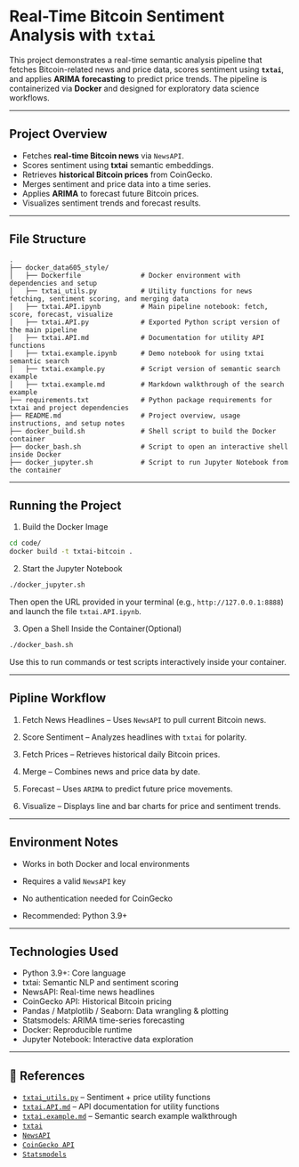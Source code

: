 # Real-Time Bitcoin Sentiment Analysis with `txtai`

This project demonstrates a real-time semantic analysis pipeline that fetches Bitcoin-related news and price data, scores sentiment using **`txtai`**, and applies **ARIMA forecasting** to predict price trends. The pipeline is containerized via **Docker** and designed for exploratory data science workflows.

---

## Project Overview

- Fetches **real-time Bitcoin news** via `NewsAPI`.
- Scores sentiment using **txtai** semantic embeddings.
- Retrieves **historical Bitcoin prices** from CoinGecko.
- Merges sentiment and price data into a time series.
- Applies **ARIMA** to forecast future Bitcoin prices.
- Visualizes sentiment trends and forecast results.

---

## File Structure
```plaintext
.
├── docker_data605_style/
│   ├── Dockerfile               # Docker environment with dependencies and setup
│   ├── txtai_utils.py           # Utility functions for news fetching, sentiment scoring, and merging data
│   ├── txtai.API.ipynb          # Main pipeline notebook: fetch, score, forecast, visualize
│   ├── txtai.API.py             # Exported Python script version of the main pipeline
│   ├── txtai.API.md             # Documentation for utility API functions
│   ├── txtai.example.ipynb      # Demo notebook for using txtai semantic search
│   ├── txtai.example.py         # Script version of semantic search example
│   ├── txtai.example.md         # Markdown walkthrough of the search example
├── requirements.txt             # Python package requirements for txtai and project dependencies
├── README.md                    # Project overview, usage instructions, and setup notes
├── docker_build.sh              # Shell script to build the Docker container
├── docker_bash.sh               # Script to open an interactive shell inside Docker
├── docker_jupyter.sh            # Script to run Jupyter Notebook from the container
```
---

## Running the Project

1. Build the Docker Image
```bash
cd code/
docker build -t txtai-bitcoin .
```

2. Start the Jupyter Notebook
```bash
./docker_jupyter.sh
```
Then open the URL provided in your terminal (e.g., `http://127.0.0.1:8888`)
and launch the file `txtai.API.ipynb`.

3. Open a Shell Inside the Container(Optional)
```bash
./docker_bash.sh
```
Use this to run commands or test scripts interactively inside your container.

---

## Pipline Workflow

1. Fetch News Headlines – Uses `NewsAPI` to pull current Bitcoin news.

2. Score Sentiment – Analyzes headlines with `txtai` for polarity.

3. Fetch Prices – Retrieves historical daily Bitcoin prices.

4. Merge – Combines news and price data by date.

5. Forecast – Uses `ARIMA` to predict future price movements.

6. Visualize – Displays line and bar charts for price and sentiment trends.

---

## Environment Notes

- Works in both Docker and local environments

- Requires a valid `NewsAPI` key

- No authentication needed for CoinGecko

- Recommended: Python 3.9+

---

## Technologies Used

- Python 3.9+: Core language 
- txtai: Semantic NLP and sentiment scoring 
- NewsAPI: Real-time news headlines
- CoinGecko API: Historical Bitcoin pricing
- Pandas / Matplotlib / Seaborn: Data wrangling & plotting
- Statsmodels: ARIMA time-series forecasting
- Docker: Reproducible runtime
- Jupyter Notebook: Interactive data exploration

---

## 📂 References

- [`txtai_utils.py`](./code/txtai_utils.py) – Sentiment + price utility functions    
- [`txtai.API.md`](./code/txtai.API.md) – API documentation for utility functions  
- [`txtai.example.md`](./code/txtai.example.md) – Semantic search example walkthrough  
- [`txtai`](https://github.com/neuml/txtai)
- [`NewsAPI`](https://newsapi.org/) 
- [`CoinGecko API`](https://www.coingecko.com/en/api)
- [`Statsmodels`](https://www.statsmodels.org/)
